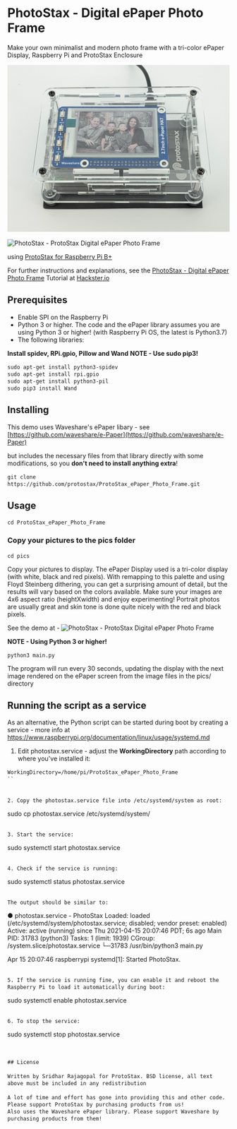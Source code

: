 # PhotoStax - Digital ePaper Photo Frame
Make your own minimalist and modern photo frame with a tri-color ePaper Display, Raspberry Pi and ProtoStax Enclosure

![PhotoStax - ProtoStax Digital ePaper Photo Frame](ProtoStax_ePaper_Photo_Frame.jpg)

![PhotoStax - ProtoStax Digital ePaper Photo Frame](ProtoStax_ePaper_Photo_Frame.gif)


using
[ProtoStax for Raspberry Pi B+](https://www.protostax.com/products/protostax-for-raspberry-pi-b)

For further instructions and explanations, see the
[PhotoStax - Digital ePaper Photo Frame](https://www.hackster.io/sridhar-rajagopal/photostax-digital-epaper-photo-frame-84d4ed)
Tutorial at [Hackster.io](https://www.hackster.io/sridhar-rajagopal/photostax-digital-epaper-photo-frame-84d4ed)


## Prerequisites

* Enable SPI on the Raspberry Pi
* Python 3 or higher. The code and the ePaper library assumes you are
  using Python 3 or higher! (with Raspberry Pi OS, the latest is
  Python3.7)
* The following libraries:

**Install spidev, RPi.gpio, Pillow and Wand**
**NOTE - Use sudo pip3!**

```
sudo apt-get install python3-spidev
sudo apt-get install rpi.gpio
sudo apt-get install python3-pil
sudo pip3 install Wand
```


## Installing

This demo uses Waveshare's ePaper libary - see
[https://github.com/waveshare/e-Paper](https://github.com/waveshare/e-Paper)

but includes the necessary files from that library directly with some modifications, so you
**don't need to install anything extra**!

```
git clone https://github.com/protostax/ProtoStax_ePaper_Photo_Frame.git
```

## Usage

```
cd ProtoStax_ePaper_Photo_Frame
```

### Copy your pictures to the pics folder
```
cd pics
```

Copy your pictures to display. The ePaper Display used is a tri-color
display (with white, black and red pixels). With remapping to this
palette and using Floyd Steinberg dithering, you can get a surprising
amount of detail, but the results will vary based on the colors
available. Make sure your images are 4x6 aspect ratio (heightXwidth)
and enjoy experimenting! Portrait photos are usually great and skin
tone is done quite nicely with the red and black pixels.

See the demo at - ![PhotoStax - ProtoStax Digital ePaper Photo Frame](https://youtu.be/au7Aw-QdY1A)



**NOTE - Using Python 3 or higher!**

```
python3 main.py
```

The program will run every 30 seconds, updating the display with the
next image rendered on the ePaper screen from the image files in the pics/ directory


## Running the script as a service

As an alternative, the Python script can be started during boot by creating a service - more info at https://www.raspberrypi.org/documentation/linux/usage/systemd.md

1. Edit photostax.service - adjust the **WorkingDirectory** path
according to where you've installed it:

```
WorkingDirectory=/home/pi/ProtoStax_ePaper_Photo_Frame
``


2. Copy the photostax.service file into /etc/systemd/system as root:

```
sudo cp photostax.service /etc/systemd/system/
```

3. Start the service:
```
sudo systemctl start photostax.service
```

4. Check if the service is running:

```
sudo systemctl status photostax.service
```

The output should be similar to:
```

● photostax.service - PhotoStax
   Loaded: loaded (/etc/systemd/system/photostax.service; disabled; vendor preset: enabled)
   Active: active (running) since Thu 2021-04-15 20:07:46 PDT; 6s ago
 Main PID: 31783 (python3)
    Tasks: 1 (limit: 1939)
   CGroup: /system.slice/photostax.service
           └─31783 /usr/bin/python3 main.py

Apr 15 20:07:46 raspberrypi systemd[1]: Started PhotoStax.

```

5. If the service is running fine, you can enable it and reboot the Raspberry Pi to load it automatically during boot:
```
sudo systemctl enable photostax.service
```

6. To stop the service:
```
sudo systemctl stop photostax.service
```


## License

Written by Sridhar Rajagopal for ProtoStax. BSD license, all text above must be included in any redistribution

A lot of time and effort has gone into providing this and other code. Please support ProtoStax by purchasing products from us!
Also uses the Waveshare ePaper library. Please support Waveshare by purchasing products from them!
